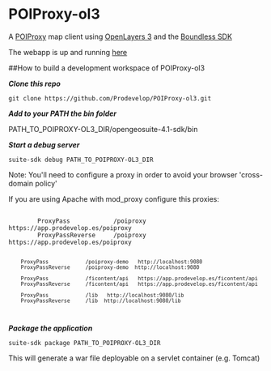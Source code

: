 POIProxy-ol3
============

A <a href="https://github.com/Prodevelop/POIProxy">POIProxy</a> map client using <a href="http://ol3js.org/" target="_blank">OpenLayers 3</a> and the <a href="http://boundlessgeo.com/solutions/solutions-software/software/" target="_blank">Boundless SDK</a>

The webapp is up and running <a href="https://app.prodevelop.es/poiproxy-client/" target="_blank">here</a>

##How to build a development workspace of POIProxy-ol3

***Clone this repo***

`git clone https://github.com/Prodevelop/POIProxy-ol3.git`

***Add to your PATH the bin folder***

PATH_TO_POIPROXY-OL3_DIR/opengeosuite-4.1-sdk/bin

***Start a debug server***

`suite-sdk debug PATH_TO_POIPROXY-OL3_DIR`

Note: You'll need to configure a proxy in order to avoid your browser 'cross-domain policy'

If you are using Apache with mod_proxy configure this proxies:

<code>
        ProxyPass            /poiproxy   https://app.prodevelop.es/poiproxy
        ProxyPassReverse     /poiproxy  https://app.prodevelop.es/poiproxy
        
        ProxyPass            /poiproxy-demo   http://localhost:9080
        ProxyPassReverse     /poiproxy-demo  http://localhost:9080

        ProxyPass            /ficontent/api   https://app.prodevelop.es/ficontent/api
        ProxyPassReverse     /ficontent/api   https://app.prodevelop.es/ficontent/api
        
        ProxyPass            /lib   http://localhost:9080/lib
        ProxyPassReverse     /lib  http://localhost:9080/lib
</code>

***Package the application***

`suite-sdk package PATH_TO_POIPROXY-OL3_DIR`

This will generate a war file deployable on a servlet container (e.g. Tomcat)
